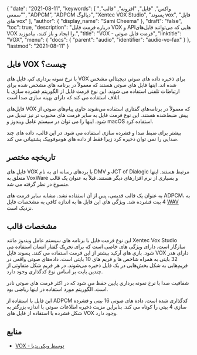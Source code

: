 {
  "date": "2021-08-11",
  "keywords": [
"واکس",
"فایل",
"افزونه",
"قالب",
"سمعی",
"ADPCM",
"ADPCM دیالوگ",
"Xentec VOX Studio",
"پسوند vox",
"فایل های vox"
],
  "author": {
    "display_name": "Sami Cheema"
},
  "draft": "false",
  "toc": true,
  "description": "درباره فرمت فایل VOX و APIهایی که می‌توانند فایل‌های VOX را ایجاد و باز کنند، بیاموزید.",
  "title": "VOX - فرمت فایل صوتی",
  "linktitle": "VOX",
  "menu": {
    "docs": {
      "parent": "audio",
      "identifier": "audio-vo-fax"
}
},
  "lastmod": "2021-08-11"
}

## فایل VOX چیست؟ ##

با نرخ نمونه برداری کم، فایل های VOX برای ذخیره داده های صوتی دیجیتالی مشخص شده اند. اینها فایل های صوتی هستند که معمولاً در برنامه های مشخص شده برای ارتباطات تلفنی استفاده می شوند. این نوع فرمت فایل از الگوریتم فشرده سازی با اتلاف استفاده می کند که دارای بهینه سازی صدا است.

فایل‌های VOX که معمولاً در برنامه‌های گفتاری استفاده می‌شوند حاوی پیام‌های صوتی از پیش ضبط‌شده هستند. این نوع فرمت فایل به سایر فرمت های محبوب تر نیز تبدیل می شود. اینها را می توان در سیستم عامل ویندوز و macOS استفاده کرد.

بیشتر برای ضبط صدا و فشرده سازی استفاده می شود. در این قالب، داده های چند صدایی را نمی توان ذخیره کرد زیرا فقط از داده های هوموفوبیک پشتیبانی می کند.



## تاریخچه مختصر ##

فایل های VOX با بردهای رسانه ای به نام DMV و JCT of Dialogic مرتبط هستند. اینها متعلق به VoxWare و بسیاری از نرم افزارهای دیگر هستند. قبلاً به عنوان یک قالب منسوخ در نظر گرفته می شد.

به عنوان یک قالب قدیمی، پس از آن استفاده نشد. مشابه سایر فرمت های ADPCM، به 4 بیت فشرده شد. ویژگی های این فایل ها به اندازه کافی به مشخصات فایل [WAV](/audio/wav/) نزدیک است.


## مشخصات قالب ##

این نوع فرمت فایل با برنامه های سیستم عامل ویندوز مانند Xentec Vox Studio سازگار است. دارای ویژگی های خاصی است که برای تحریک گفتار انسان استفاده می شود. بازی های آرکید بیشتر از این فرمت استفاده می کنند. پسوند فایل VOX دارای هدر 32 بایتی به همراه شاخص ها و فریم های 10 بایتی است. داده‌های صوتی واقعی در فریم‌هایی به شکل بخش‌هایی در یک فایل ذخیره می‌شوند. در هر فریم شکل متفاوتی از چندین بایت بر اساس نوع کدگذاری وجود دارد.

شفافیت صدا با نرخ نمونه برداری پایین حفظ می شود که در اکثر فرمت های صوتی نادر است. الگوریتم مورد استفاده در اینها ریاضی بود.

این فایل با استفاده از ADPCM کدگذاری شده است. داده های صوتی 16 بیتی و فشرده سازی 4 بیتی را کوتاه می کند. بنابراین مزیت ذخیره اطلاعات صوتی با اندازه بزرگتر به شکل فشرده با استفاده از فایل های VOX وجود دارد.


## منابع ##

* [VOX - توسط ویکی‌پدیا](https://en.wikipedia.org/wiki/Dialogic_ADPCM)


